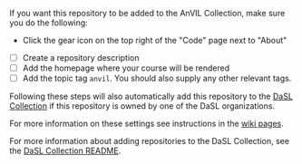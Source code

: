
If you want this repository to be added to the AnVIL Collection, make sure you do the following:

- Click the gear icon on the top right of the "Code" page next to "About"
- [ ] Create a repository description
- [ ] Add the homepage where your course will be rendered
- [ ] Add the topic tag `anvil`. You should also supply any other relevant tags.

Following these steps will also automatically add this repository to the [DaSL Collection](https://hutchdatascience.org/DaSL_Collection/) if this repository is owned by one of the DaSL organizations.

For more information on these settings see instructions in the [wiki pages](https://github.com/jhudsl/AnVIL_Template/wiki/The-AnVIL-Collection#adding-your-course-to-the-anvil-collection).

For more information about adding repositories to the DaSL Collection, see the [DaSL Collection README](https://github.com/fhdsl/DaSL_Collection#readme).
